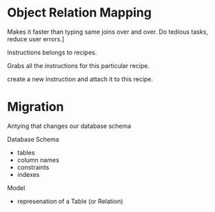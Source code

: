 # Object Relation Mapping
Makes it faster than typing same joins over and over. Do tedious tasks, reduce user errors.]

Instructions belongs to recipes.

Grabs all the instructions for this particular recipe.

create a new instruction and attach it to this recipe.

# Migration
Antying that changes our database schema

Database Schema
- tables
- column names
- constraints
- indexes

Model
- represenation of a Table (or Relation)
